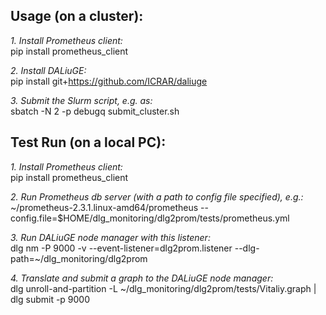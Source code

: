 ## Usage (on a cluster):

*1. Install Prometheus client:*  
pip install prometheus_client

*2. Install DALiuGE:*  
pip install git+https://github.com/ICRAR/daliuge

*3. Submit the Slurm script, e.g. as:*  
sbatch -N 2 -p debugq submit_cluster.sh

## Test Run (on a local PC):

*1. Install Prometheus client:*  
pip install prometheus_client

*2. Run Prometheus db server (with a path to config file specified), e.g.:*  
~/prometheus-2.3.1.linux-amd64/prometheus --config.file=$HOME/dlg_monitoring/dlg2prom/tests/prometheus.yml

*3. Run DALiuGE node manager with this listener:*  
dlg nm -P 9000 -v --event-listener=dlg2prom.listener --dlg-path=~/dlg_monitoring/dlg2prom

*4. Translate and submit a graph to the DALiuGE node manager:*  
dlg unroll-and-partition -L ~/dlg_monitoring/dlg2prom/tests/Vitaliy.graph | dlg submit -p 9000


